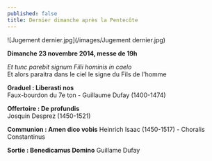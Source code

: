 ```yaml
---
published: false
title: Dernier dimanche après la Pentecôte
---
```


![Jugement dernier.jpg](/images/Jugement dernier.jpg)


**Dimanche 23 novembre 2014, messe de 19h**

*Et tunc parebit signum Filii hominis in caelo*  
Et alors paraitra dans le ciel le signe du Fils de l'homme

**Graduel : Liberasti nos**  
Faux-bourdon du 7e ton - Guillaume Dufay (1400-1474)

**Offertoire : De profundis**  
Josquin Desprez (1450-1521)

**Communion : Amen dico vobis**
Heinrich Isaac (1450-1517) - Choralis Constantinus

**Sortie : Benedicamus Domino**
Guillame Dufay